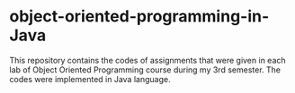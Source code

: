# object-oriented-programming-in-Java
This repository contains the codes of assignments that were given in each lab of  Object Oriented Programming course during my 3rd semester.
The codes were implemented in Java language.

